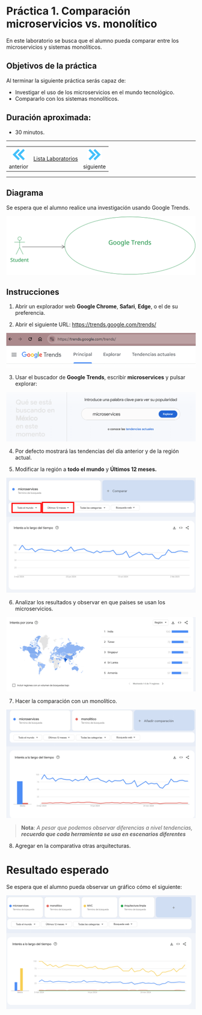 # Práctica 1. Comparación microservicios vs. monolítico

En este laboratorio se busca que el alumno pueda comparar entre los microservicios y sistemas monolíticos. 


## Objetivos de la práctica
Al terminar la siguiente práctica serás capaz de:

- Investigar el uso de los microservicios en el mundo tecnológico.
- Compararlo con los sistemas monolíticos.

## Duración aproximada:
- 30 minutos.

---
<!--Este fragmento es la barra de 
navegación-->

<div style="width: 400px;">
        <table width="50%">
            <tr>
                <td style="text-align: center;">
                    <a href=""><img src="../images/anterior.png" width="40px"></a>
                    <br>anterior
                </td>
                <td style="text-align: center;">
                   <a href="https://netec-mx.github.io/MICR_DEV/">Lista Laboratorios</a>
                </td>
<td style="text-align: center;">
                    <a href="../Capitulo2/"><img src="../images/siguiente.png" width="40px"></a>
                    <br>siguiente
                </td>
            </tr>
        </table>
</div>

---

## Diagrama 

Se espera que el alumno realice una investigación usando Google Trends. 

![diagrama](../images/1/diagrama.png)



## Instrucciones 

1. Abrir un explorador web **Google Chrome**, **Safari**, **Edge**, o el de su preferencia.

2. Abrir el siguiente URL: https://trends.google.com/trends/

 ![google trends](../images/1/1.png)

3. Usar el buscador de **Google Trends**, escribir **microservices** y pulsar explorar:

![microservices](../images/1/2.png)


4.  Por defecto mostrará las tendencias del día anterior y de la región actual. 


5. Modificar la región a **todo el mundo** y **Últimos 12 meses.**

![tendencias](../images/1/3.png)


6. Analizar los resultados y observar en que paises se usan los microservicios.

![paises](../images/1/4.png)


7. Hacer la comparación con un monolítico. 

![monolito](../images/1/5.png)


> **Nota**: *A pesar que podemos observar diferencias a nivel tendencias, **recuerda que cada herramienta se usa en escenarios diferentes***

8. Agregar en la comparativa otras arquitecturas. 


# Resultado esperado

Se espera que el alumno pueda observar un gráfico cómo el siguiente: 

![resultado](../images/1/6.png)
